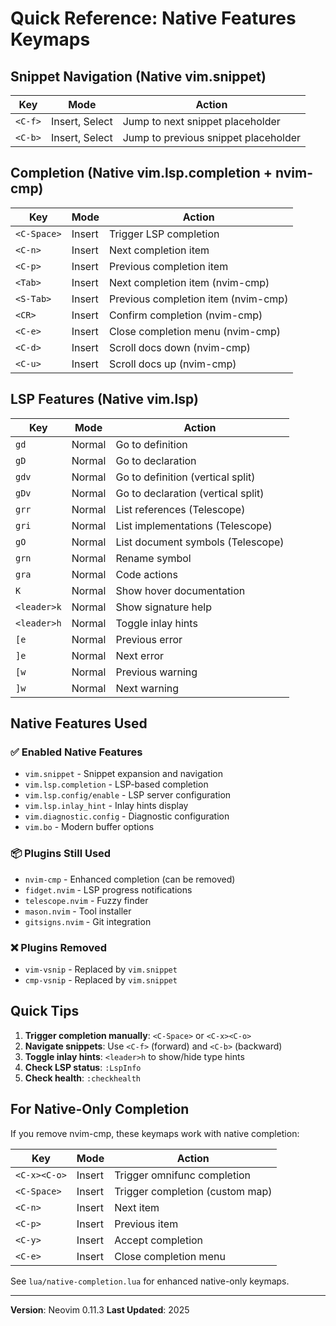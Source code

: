 # Quick Reference: Native Features Keymaps

## Snippet Navigation (Native vim.snippet)

| Key | Mode | Action |
|-----|------|--------|
| `<C-f>` | Insert, Select | Jump to next snippet placeholder |
| `<C-b>` | Insert, Select | Jump to previous snippet placeholder |

## Completion (Native vim.lsp.completion + nvim-cmp)

| Key | Mode | Action |
|-----|------|--------|
| `<C-Space>` | Insert | Trigger LSP completion |
| `<C-n>` | Insert | Next completion item |
| `<C-p>` | Insert | Previous completion item |
| `<Tab>` | Insert | Next completion item (nvim-cmp) |
| `<S-Tab>` | Insert | Previous completion item (nvim-cmp) |
| `<CR>` | Insert | Confirm completion (nvim-cmp) |
| `<C-e>` | Insert | Close completion menu (nvim-cmp) |
| `<C-d>` | Insert | Scroll docs down (nvim-cmp) |
| `<C-u>` | Insert | Scroll docs up (nvim-cmp) |

## LSP Features (Native vim.lsp)

| Key | Mode | Action |
|-----|------|--------|
| `gd` | Normal | Go to definition |
| `gD` | Normal | Go to declaration |
| `gdv` | Normal | Go to definition (vertical split) |
| `gDv` | Normal | Go to declaration (vertical split) |
| `grr` | Normal | List references (Telescope) |
| `gri` | Normal | List implementations (Telescope) |
| `gO` | Normal | List document symbols (Telescope) |
| `grn` | Normal | Rename symbol |
| `gra` | Normal | Code actions |
| `K` | Normal | Show hover documentation |
| `<leader>k` | Normal | Show signature help |
| `<leader>h` | Normal | Toggle inlay hints |
| `[e` | Normal | Previous error |
| `]e` | Normal | Next error |
| `[w` | Normal | Previous warning |
| `]w` | Normal | Next warning |

## Native Features Used

### ✅ Enabled Native Features
- `vim.snippet` - Snippet expansion and navigation
- `vim.lsp.completion` - LSP-based completion
- `vim.lsp.config/enable` - LSP server configuration
- `vim.lsp.inlay_hint` - Inlay hints display
- `vim.diagnostic.config` - Diagnostic configuration
- `vim.bo` - Modern buffer options

### 📦 Plugins Still Used
- `nvim-cmp` - Enhanced completion (can be removed)
- `fidget.nvim` - LSP progress notifications
- `telescope.nvim` - Fuzzy finder
- `mason.nvim` - Tool installer
- `gitsigns.nvim` - Git integration

### ❌ Plugins Removed
- `vim-vsnip` - Replaced by `vim.snippet`
- `cmp-vsnip` - Replaced by `vim.snippet`

## Quick Tips

1. **Trigger completion manually**: `<C-Space>` or `<C-x><C-o>`
2. **Navigate snippets**: Use `<C-f>` (forward) and `<C-b>` (backward)
3. **Toggle inlay hints**: `<leader>h` to show/hide type hints
4. **Check LSP status**: `:LspInfo`
5. **Check health**: `:checkhealth`

## For Native-Only Completion

If you remove nvim-cmp, these keymaps work with native completion:

| Key | Mode | Action |
|-----|------|--------|
| `<C-x><C-o>` | Insert | Trigger omnifunc completion |
| `<C-Space>` | Insert | Trigger completion (custom map) |
| `<C-n>` | Insert | Next item |
| `<C-p>` | Insert | Previous item |
| `<C-y>` | Insert | Accept completion |
| `<C-e>` | Insert | Close completion menu |

See `lua/native-completion.lua` for enhanced native-only keymaps.

---

**Version**: Neovim 0.11.3
**Last Updated**: 2025
